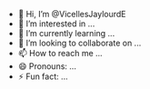 - 👋 Hi, I’m @VicellesJaylourdE
- 👀 I’m interested in ...
- 🌱 I’m currently learning ...
- 💞️ I’m looking to collaborate on ...
- 📫 How to reach me ...
- 😄 Pronouns: ...
- ⚡ Fun fact: ...

<!---
VicellesJaylourdE/VicellesJaylourdE is a ✨ special ✨ repository because its `README.md` (this file) appears on your GitHub profile.
You can click the Preview link to take a look at your changes.
--->
